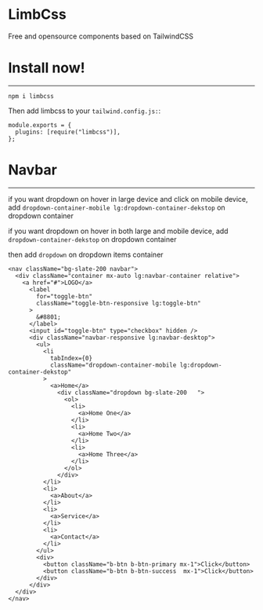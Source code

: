 # LimbCss

Free and opensource components based on TailwindCSS

# Install now!

---

`npm i limbcss`

Then add limbcss to your `tailwind.config.js:`:

```
module.exports = {
  plugins: [require("limbcss")],
};
```

# Navbar

---

if you want dropdown on hover in large device and click on mobile device, add `dropdown-container-mobile lg:dropdown-container-dekstop` on dropdown container

if you want dropdown on hover in both large and mobile device, add `dropdown-container-dekstop` on dropdown container

then add `dropdown` on dropdown items container

```
<nav className="bg-slate-200 navbar">
  <div className="container mx-auto lg:navbar-container relative">
    <a href="#">LOGO</a>
      <label
        for="toggle-btn"
        className="toggle-btn-responsive lg:toggle-btn"
      >
        &#8801;
      </label>
      <input id="toggle-btn" type="checkbox" hidden />
      <div className="navbar-responsive lg:navbar-desktop">
        <ul>
          <li
            tabIndex={0}
            className="dropdown-container-mobile lg:dropdown-container-dekstop"
          >
            <a>Home</a>
              <div className="dropdown bg-slate-200   ">
                <ol>
                  <li>
                    <a>Home One</a>
                  </li>
                  <li>
                    <a>Home Two</a>
                  </li>
                  <li>
                    <a>Home Three</a>
                  </li>
                </ol>
              </div>
          </li>
          <li>
            <a>About</a>
          </li>
          <li>
            <a>Service</a>
          </li>
          <li>
            <a>Contact</a>
          </li>
        </ul>
        <div>
          <button className="b-btn b-btn-primary mx-1">Click</button>
          <button className="b-btn b-btn-success  mx-1">Click</button>
        </div>
      </div>
  </div>
</nav>
```

